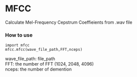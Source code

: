 # MFCC
Calculate Mel-Frequency Cepstrum Coeffieients from .wav file

### How to use
```
import mfcc
mfcc.mfcc(wave_file_path,FFT,nceps)
```

wave_file_path: file_path  
FFT: the number of FFT (1024, 2048, 4096)  
nceps: the number of demention  
